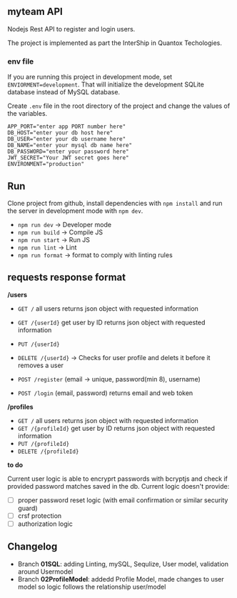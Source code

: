 ## myteam API

Nodejs Rest API to register and login users.

The project is implemented as part the InterShip in Quantox Techologies.

### env file

If you are running this project in development mode, set `ENVIORMENT=development`.
That will initialize the development SQLite database instead of MySQL database.

Create `.env` file in the root directory of the project and change the values of the variables.

```
APP_PORT="enter app PORT number here"
DB_HOST="enter your db host here"
DB_USER="enter your db username here"
DB_NAME="enter your mysql db name here"
DB_PASSWORD="enter your password here"
JWT_SECRET="Your JWT secret goes here"
ENVIRONMENT="production"
```

## Run

Clone project from github, install dependencies with `npm install` and run the server in development mode with `npm dev`.

- `npm run dev` -> Developer mode
- `npm run build` -> Compile JS
- `npm run start` -> Run JS
- `npm run lint` -> Lint
- `npm run format` -> format to comply with linting rules

## requests response format

**/users**

- `GET /` all users returns json object with requested information
- `GET /{userId}` get user by ID returns json object with requested information
- `PUT /{userId}`
- `DELETE /{userId}` -> Checks for user profile and delets it before it removes a user

- `POST /register` (email -> unique, password(min 8), username)
- `POST /login` (email, password) returns email and web token

**/profiles**

- `GET /` all users returns json object with requested information
- `GET /{profileId}` get user by ID returns json object with requested information
- `PUT /{profileId}`
- `DELETE /{profileId}`

**to do**

Current user logic is able to encryprt passwords with bcryptjs and check if provided password matches saved in the db. Current logic doesn't provide:

- [ ] proper password reset logic (with email confirmation or similar security guard)
- [ ] crsf protection
- [ ] authorization logic

## Changelog

- Branch **01SQL**: adding Linting, mySQL, Sequlize, User model, validation around Usermodel
- Branch **02ProfileModel**: addedd Profile Model, made changes to user model so logic follows the relationship user/model
